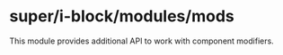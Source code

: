 # super/i-block/modules/mods

This module provides additional API to work with component modifiers.
